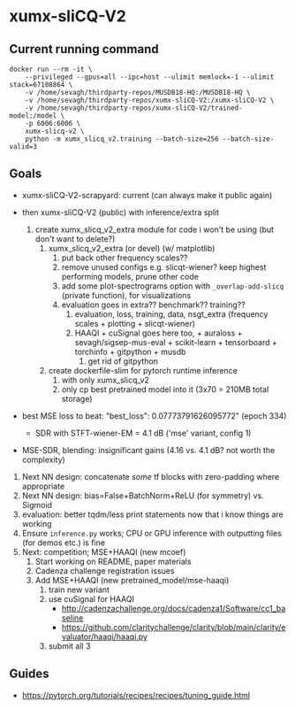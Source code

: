 # xumx-sliCQ-V2

## Current running command

```
docker run --rm -it \
    --privileged --gpus=all --ipc=host --ulimit memlock=-1 --ulimit stack=67108864 \
    -v /home/sevagh/thirdparty-repos/MUSDB18-HQ:/MUSDB18-HQ \
    -v /home/sevagh/thirdparty-repos/xumx-sliCQ-V2:/xumx-sliCQ-V2 \
    -v /home/sevagh/thirdparty-repos/xumx-sliCQ-V2/trained-model:/model \
    -p 6006:6006 \
    xumx-slicq-v2 \
    python -m xumx_slicq_v2.training --batch-size=256 --batch-size-valid=3
```

## Goals

* xumx-sliCQ-V2-scrapyard: current (can always make it public again)
* then xumx-sliCQ-V2 (public) with inference/extra split
    1. create xumx_slicq_v2_extra module for code i won't be using (but don't want to delete?)
        1. xumx_slicq_v2_extra (or devel) (w/ matplotlib)
            1. put back other frequency scales??
            1. remove unused configs e.g. slicqt-wiener? keep highest performing models, prune other code
            1. add some plot-spectrograms option with `_overlap-add-slicq` (private function), for visualizations
            1. evaluation goes in extra?? benchmark?? training??
                1. evaluation, loss, training, data, nsgt_extra (frequency scales + plotting + slicqt-wiener)
                1. HAAQI + cuSignal goes here too, + auraloss + sevagh/sigsep-mus-eval + scikit-learn + tensorboard + torchinfo + gitpython + musdb
                    1. get rid of gitpython
        1. create dockerfile-slim for pytorch runtime inference
            1. with only xumx_slicq_v2
            1. only cp best pretrained model into it (3x70 = 210MB total storage)

* best MSE loss to beat: "best_loss": 0.07773791626095772" (epoch 334)
    * SDR with STFT-wiener-EM = 4.1 dB ('mse' variant, config 1)
* MSE-SDR, blending: insignificant gains (4.16 vs. 4.1 dB? not worth the complexity)

1. Next NN design: concatenate _some_ tf blocks with zero-padding where appropriate
1. Next NN design: bias=False+BatchNorm+ReLU (for symmetry) vs. Sigmoid
1. evaluation: better tqdm/less print statements now that i know things are working
1. Ensure `inference.py` works; CPU or GPU inference with outputting files (for demos etc.) is fine
1. Next: competition; MSE+HAAQI (new mcoef)
    1. Start working on README, paper materials
    1. Cadenza challenge registration issues
    1. Add MSE+HAAQI (new pretrained_model/mse-haaqi)
        1. train new variant
        1. use cuSignal for HAAQI
            * http://cadenzachallenge.org/docs/cadenza1/Software/cc1_baseline
            * https://github.com/claritychallenge/clarity/blob/main/clarity/evaluator/haaqi/haaqi.py
        1. submit all 3

## Guides

* <https://pytorch.org/tutorials/recipes/recipes/tuning_guide.html>
